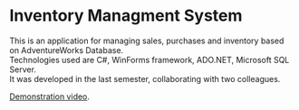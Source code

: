 # Inventory Managment System
This is an application for managing sales, purchases and inventory based on AdventureWorks Database.<br>
Technologies used are C#, WinForms framework, ADO.NET, Microsoft SQL Server.<br>
It was developed in the last semester, collaborating with two colleagues.

[Demonstration video](https://vimeo.com/586813864).<br>


